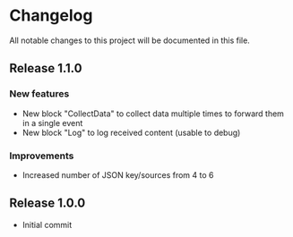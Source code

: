 # Changelog
All notable changes to this project will be documented in this file.

## Release 1.1.0

### New features
- New block "CollectData" to collect data multiple times to forward them in a single event
- New block "Log" to log received content (usable to debug)

### Improvements
- Increased number of JSON key/sources from 4 to 6

## Release 1.0.0
- Initial commit